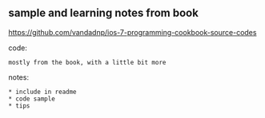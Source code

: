 sample and learning notes from book
--------------
https://github.com/vandadnp/ios-7-programming-cookbook-source-codes

code: 

	mostly from the book, with a little bit more 
	
notes:  

	* include in readme 
	* code sample 
	* tips
